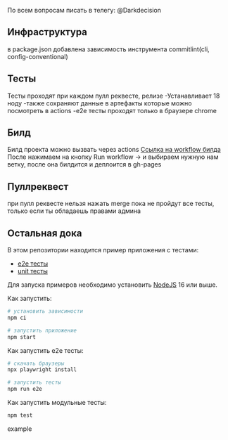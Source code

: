 По всем вопросам писать в телегу: @Darkdecision

## Инфраструктура
в package.json добавлена зависимость инструмента commitlint(cli, config-conventional)
## Тесты
Тесты проходят при каждом пулл реквесте, релизе
-Устанавливает 18 ноду
-также сохраняют данные в артефакты которые можно посмотреть в actions
-e2e тесты проходят только в браузере chrome
## Билд 
Билд проекта можно вызвать через actions
[Ссылка на workflow билда](https://github.com/Diassamarkanov98/unit-demo-cra/actions/workflows/build.yml) 
После нажимаем на кнопку Run workflow -> и выбираем нужную нам ветку, после она билдится и деплоится в gh-pages
## Пуллреквест
при пулл реквесте нельзя нажать merge пока не пройдут все тесты, только если ты обладаешь правами админа
## Остальная дока
В этом репозитории находится пример приложения с тестами:

- [e2e тесты](e2e/example.spec.ts)
- [unit тесты](src/example.test.tsx)

Для запуска примеров необходимо установить [NodeJS](https://nodejs.org/en/download/) 16 или выше.

Как запустить:

```sh
# установить зависимости
npm ci

# запустить приложение
npm start
```

Как запустить e2e тесты:

```sh
# скачать браузеры
npx playwright install

# запустить тесты
npm run e2e
```

Как запустить модульные тесты:

```sh
npm test
```
example
